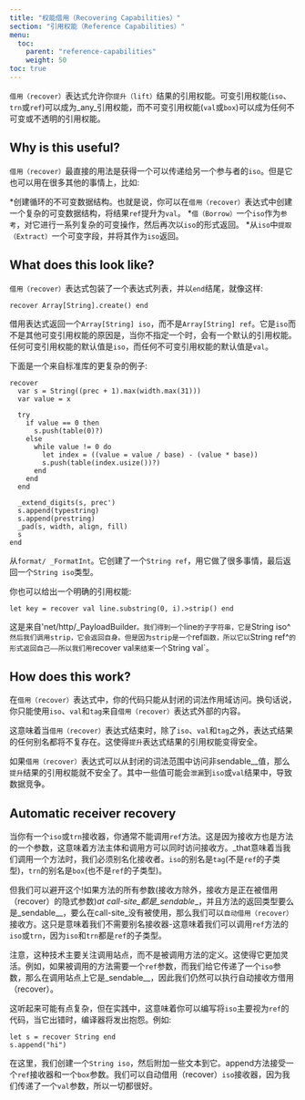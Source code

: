 ```yaml
---
title: "权能借用（Recovering Capabilities）"
section: "引用权能（Reference Capabilities）"
menu:
  toc:
    parent: "reference-capabilities"
    weight: 50
toc: true
---
```


<!-- A `recover` expression lets you "lift" the reference capability of the result. A mutable reference capability (`iso`, `trn`, or `ref`) can become _any_ reference capability, and an immutable reference capability (`val` or `box`) can become any immutable or opaque reference capability. -->
`借用（recover）`表达式允许你`提升（lift）`结果的引用权能。可变引用权能(`iso`、`trn`或`ref`)可以成为_any_引用权能，而不可变引用权能(`val`或`box`)可以成为任何不可变或不透明的引用权能。

## Why is this useful?

<!-- This most straightforward use of `recover` is to get an `iso` that you can pass to another actor. But it can be used for many other things as well, such as: -->
`借用（recover）`最直接的用法是获得一个可以传递给另一个参与者的`iso`。但是它也可以用在很多其他的事情上，比如:

<!-- * Creating a cyclic immutable data structure. That is, you can create a complex mutable data structure inside a `recover` expression, "lift" the resulting `ref` to a `val`. -->
<!-- * "Borrow" an `iso` as a `ref`, do a series of complex mutable operations on it, and return it as an `iso` again. -->
<!-- * "Extract" a mutable field from an `iso` and return it as an `iso`. -->
*创建循环的不可变数据结构。也就是说，你可以在`借用（recover）`表达式中创建一个复杂的可变数据结构，将结果`ref`提升为`val`。
*`借（Borrow）`一个`iso`作为`参考`，对它进行一系列复杂的可变操作，然后再次以`iso`的形式返回。
*从`iso`中`提取（Extract）`一个可变字段，并将其作为`iso`返回。

## What does this look like?

<!-- The `recover` expression wraps a list of expressions and is terminated by an `end`, like this: -->
`借用（recover）`表达式包装了一个表达式列表，并以`end`结尾，就像这样:

```pony
recover Array[String].create() end
```

<!-- This expression returns an `Array[String] iso`, instead of the usual `Array[String] ref` you would get. The reason it is `iso` and not any of the other mutable reference capabilities is because there is a default reference capability when you don't specify one. The default for any mutable reference capability is `iso` and the default for any immutable reference capability is `val`. -->
借用表达式返回一个`Array[String] iso`，而不是`Array[String] ref`。它是`iso`而不是其他可变引用权能的原因是，当你不指定一个时，会有一个默认的引用权能。任何可变引用权能的默认值是`iso`，而任何不可变引用权能的默认值是`val`。

<!-- Here's a more complicated example from the standard library: -->
下面是一个来自标准库的更复杂的例子:

```pony
recover
  var s = String((prec + 1).max(width.max(31)))
  var value = x

  try
    if value == 0 then
      s.push(table(0)?)
    else
      while value != 0 do
        let index = ((value = value / base) - (value * base))
        s.push(table(index.usize())?)
      end
    end
  end

  _extend_digits(s, prec')
  s.append(typestring)
  s.append(prestring)
  _pad(s, width, align, fill)
  s
end
```

<!-- That's from `format/_FormatInt`. It creates a `String ref`, does a bunch of stuff with it, and finally returns it as a `String iso`. -->
从`format/ _FormatInt`。它创建了一个`String ref`，用它做了很多事情，最后返回一个`String iso`类型。

<!-- You can also give an explicit reference capability: -->
你也可以给出一个明确的引用权能:

```pony
let key = recover val line.substring(0, i).>strip() end
```

<!-- That's from `net/http/_PayloadBuilder`. We get a substring of `line`, which is a `String iso^`, then we call strip on it, which returns itself. But since strip is a `ref` function, it returns itself as a `String ref^` - so we use a `recover val` to end up with a `String val`. -->
这是来自'net/http/_PayloadBuilder`。我们得到一个`line`的子字符串，它是`String iso^`然后我们调用strip，它会返回自身。但是因为strip是一个`ref`函数，所以它以`String ref^`的形式返回自己——所以我们用`recover val`来结束一个`String val`。

## How does this work?

<!-- Inside the `recover` expression, your code only has access to __sendable__ values from the enclosing lexical scope. In other words, you can only use `iso`, `val` and `tag` things from outside the `recover` expression. -->
在`借用（recover）`表达式中，你的代码只能从封闭的词法作用域访问。换句话说，你只能使用`iso`、`val`和`tag`来自`借用（recover）`表达式外部的内容。

<!-- This means that when the `recover` expression finishes, any aliases to the result of the expression other than `iso`, `val` and `tag` ones won't exist anymore. That makes it safe to "lift" the reference capability of the result of the expression. -->
这意味着当`借用（recover）`表达式结束时，除了`iso`、`val`和`tag`之外，表达式结果的任何别名都将不复存在。这使得`提升`表达式结果的引用权能变得安全。

<!-- If the `recover` expression could access __non-sendable__ values from the enclosing lexical scope, "lifting" the reference capability of the result wouldn't be safe. Some of those values could "leak" into an `iso` or `val` result, and result in data races. -->
如果`借用（recover）`表达式可以从封闭的词法范围中访问非sendable__值，那么`提升`结果的引用权能就不安全了。其中一些值可能会`泄漏`到`iso`或`val`结果中，导致数据竞争。

## Automatic receiver recovery

<!-- When you have an `iso` or `trn` receiver, you normally can't call `ref` methods on it. That's because the receiver is also an argument to a method, which means both the method body and the caller have access to the receiver at the same time. And _that_ means we have to alias the receiver when we call a method on it. The alias of an `iso` is a `tag` (which isn't a subtype of `ref`) and the alias of a `trn` is a `box` (also not a subtype of `ref`). -->
当你有一个`iso`或`trn`接收器，你通常不能调用`ref`方法。这是因为接收方也是方法的一个参数，这意味着方法主体和调用方可以同时访问接收方。_that意味着当我们调用一个方法时，我们必须别名化接收者。`iso`的别名是`tag`(不是`ref`的子类型)，`trn`的别名是`box`(也不是`ref`的子类型)。

<!-- But we can get around this! If all the arguments to the method (other than the receiver, which is the implicit argument being recovered) _at the call-site_ are __sendable__, and the return type of the method is either __sendable__ or isn't used _at the call-site_, then we can "automatically recover" the receiver. That just means we don't have to alias the receiver - and _that_ means we can call `ref` methods on an `iso` or `trn`, since `iso` and `trn` are both subtypes of `ref`. -->
但我们可以避开这个!如果方法的所有参数(接收方除外，接收方是正在被借用（recover）的隐式参数)_at call-site_都是_sendable__，并且方法的返回类型要么是_sendable__，要么在call-site_没有被使用，那么我们可以`自动借用（recover）`接收方。这只是意味着我们不需要别名接收器-这意味着我们可以调用`ref`方法的`iso`或`trn`，因为`iso`和`trn`都是`ref`的子类型。

<!-- Notice that this technique looks mostly at the call-site, rather than at the definition of the method being called. That makes it more flexible. For example, if the method being called wants a `ref` argument, and we pass it an `iso` argument, that's __sendable__ at the call-site, so we can still do automatic receiver recovery. -->
注意，这种技术主要关注调用站点，而不是被调用方法的定义。这使得它更加灵活。例如，如果被调用的方法需要一个`ref`参数，而我们给它传递了一个`iso`参数，那么在调用站点上它是_sendable__，因此我们仍然可以执行自动接收方借用（recover）。

<!-- This may sound a little complicated, but in practice, it means you can write code that treats an `iso` mostly like a `ref`, and the compiler will complain when it's wrong. For example: -->
这听起来可能有点复杂，但在实践中，这意味着你可以编写将`iso`主要视为`ref`的代码，当它出错时，编译器将发出抱怨。例如:

```pony
let s = recover String end
s.append("hi")
```

<!-- Here, we create a `String iso` and then append some text to it. The append method takes a `ref` receiver and a `box` parameter. We can automatically recover the `iso` receiver since we pass a `val` parameter, so everything is fine. -->
在这里，我们创建一个`String iso`，然后附加一些文本到它。append方法接受一个`ref`接收器和一个`box`参数。我们可以自动借用（recover）`iso`接收器，因为我们传递了一个`val`参数，所以一切都很好。
